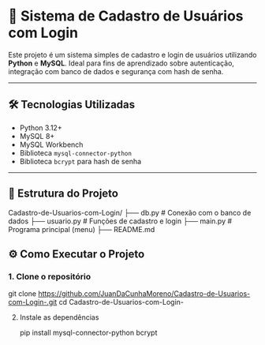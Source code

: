 # 🔐 Sistema de Cadastro de Usuários com Login

Este projeto é um sistema simples de cadastro e login de usuários utilizando **Python** e **MySQL**. Ideal para fins de aprendizado sobre autenticação, integração com banco de dados e segurança com hash de senha.

---

## 🛠️ Tecnologias Utilizadas

- Python 3.12+
- MySQL 8+
- MySQL Workbench
- Biblioteca `mysql-connector-python`
- Biblioteca `bcrypt` para hash de senha

---

## 📁 Estrutura do Projeto

Cadastro-de-Usuarios-com-Login/
├── db.py # Conexão com o banco de dados
├── usuario.py # Funções de cadastro e login
├── main.py # Programa principal (menu)
├── README.md

## ⚙️ Como Executar o Projeto

### 1. Clone o repositório

git clone https://github.com/JuanDaCunhaMoreno/Cadastro-de-Usuarios-com-Login-.git
cd Cadastro-de-Usuarios-com-Login-

2. Instale as dependências

    pip install mysql-connector-python bcrypt
    
